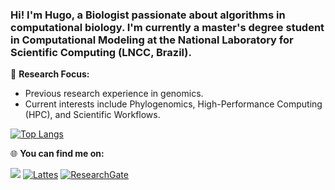 ### Hi! I'm Hugo, a Biologist passionate about algorithms in computational biology. I'm currently a master's degree student in Computational Modeling at the National Laboratory for Scientific Computing (LNCC, Brazil). 

🔬 **Research Focus:**
- Previous research experience in genomics.
- Current interests include Phylogenomics, High-Performance Computing (HPC), and Scientific Workflows.

[![Top Langs](https://github-readme-stats-git-masterrstaa-rickstaa.vercel.app/api/top-langs/?username=Oliveira-Hugo)](https://github.com/anuraghazra/github-readme-stats)

🌐 **You can find me on:**

<a href = "mailto:hugodpaulaoliveira@gmail.com"><img loading="lazy" src="https://img.shields.io/badge/Gmail-D14836?style=for-the-badge&logo=gmail&logoColor=white" target="_blank"></a>
[![Lattes](https://img.shields.io/badge/Lattes%20Curriculum-007ACC?style=for-the-badge&logo=book&logoColor=white)]([https://www.lattes.cnpq.br/](https://lattes.cnpq.br/4603193130523804))
[![ResearchGate](https://img.shields.io/badge/ResearchGate-YourName-brightgreen?style=for-the-badge&logo=researchgate)](https://www.researchgate.net/profile/Hugo-De-Paula-Oliveira/research)

<!--
**Oliveira-Hugo/Oliveira-Hugo** is a ✨ _special_ ✨ repository because its `README.md` (this file) appears on your GitHub profile.

Here are some ideas to get you started:

- 🔭 I’m currently working on ...
- 🌱 I’m currently learning ...
- 👯 I’m looking to collaborate on ...
- 🤔 I’m looking for help with ...
- 💬 Ask me about ...
- 📫 How to reach me: ...
- 😄 Pronouns: ...
- ⚡ Fun fact: ...
-->
